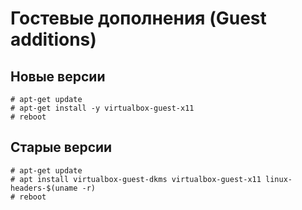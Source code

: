 # Гостевые дополнения (Guest additions)
## Новые версии
```shell
# apt-get update
# apt-get install -y virtualbox-guest-x11
# reboot
```
## Старые версии
```shell
# apt-get update
# apt install virtualbox-guest-dkms virtualbox-guest-x11 linux-headers-$(uname -r)
# reboot
```
